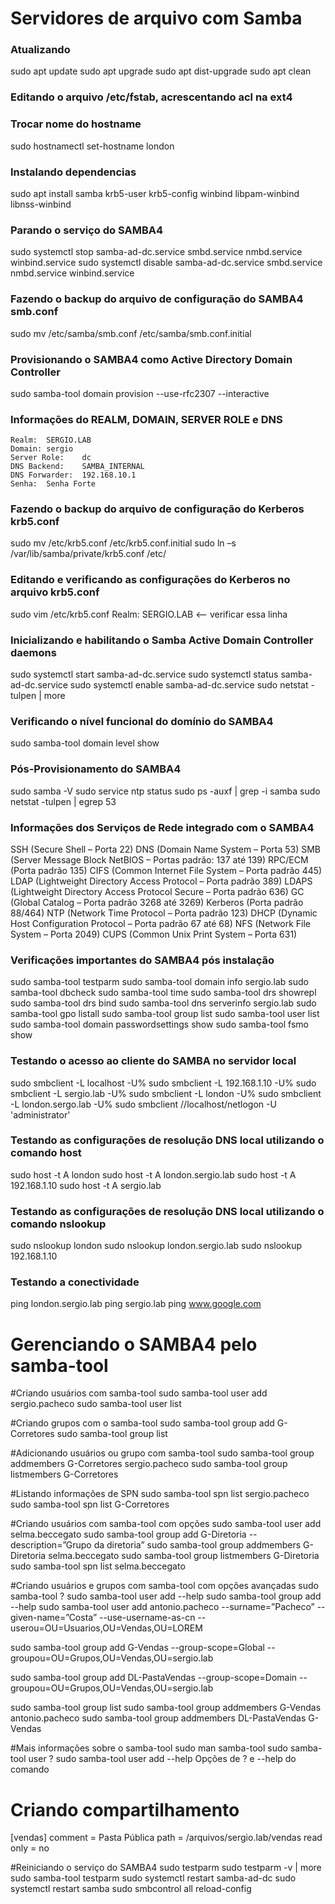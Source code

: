 # Servidores de arquivo com Samba

### Atualizando  
sudo apt update 
sudo apt upgrade
sudo apt dist-upgrade
sudo apt clean

### Editando o arquivo /etc/fstab, acrescentando **acl** na ext4

### Trocar nome do hostname 
sudo hostnamectl set-hostname london 

### Instalando dependencias 

sudo apt install samba krb5-user krb5-config winbind libpam-winbind libnss-winbind

### Parando o serviço do SAMBA4
sudo systemctl stop samba-ad-dc.service smbd.service nmbd.service winbind.service
sudo systemctl disable samba-ad-dc.service smbd.service nmbd.service winbind.service

### Fazendo o backup do arquivo de configuração do SAMBA4 smb.conf
sudo mv /etc/samba/smb.conf /etc/samba/smb.conf.initial

### Provisionando o SAMBA4 como Active Directory Domain Controller
sudo samba-tool domain provision --use-rfc2307 --interactive

### Informações do REALM, DOMAIN, SERVER ROLE e DNS
``` 
Realm:	SERGIO.LAB
Domain:	sergio
Server Role:	dc
DNS Backend:	SAMBA_INTERNAL
DNS Forwarder:	192.168.10.1
Senha:	Senha Forte
``` 

### Fazendo o backup do arquivo de configuração do Kerberos krb5.conf
sudo mv /etc/krb5.conf /etc/krb5.conf.initial
sudo ln –s /var/lib/samba/private/krb5.conf /etc/

### Editando e verificando as configurações do Kerberos no arquivo krb5.conf
sudo vim /etc/krb5.conf
Realm:	SERGIO.LAB <-- verificar essa linha


### Inicializando e habilitando o Samba Active Domain Controller daemons
sudo systemctl start samba-ad-dc.service
sudo systemctl status samba-ad-dc.service
sudo systemctl enable samba-ad-dc.service
sudo netstat -tulpen | more

### Verificando o nível funcional do domínio do SAMBA4
sudo samba-tool domain level show

### Pós-Provisionamento do SAMBA4
sudo samba -V
sudo service ntp status
sudo ps -auxf | grep -i samba
sudo netstat -tulpen | egrep 53

### Informações dos Serviços de Rede integrado com o SAMBA4
SSH (Secure Shell – Porta 22)
DNS (Domain Name System – Porta 53)
SMB (Server Message Block NetBIOS – Portas padrão: 137 até 139)
RPC/ECM (Porta padrão 135)
CIFS (Common Internet File System – Porta padrão 445)
LDAP (Lightweight Directory Access Protocol – Porta padrão 389)
LDAPS (Lightweight Directory Access Protocol Secure – Porta padrão 636)
GC (Global Catalog – Porta padrão 3268 até 3269)
Kerberos (Porta padrão 88/464)
NTP (Network Time Protocol – Porta padrão 123)
DHCP (Dynamic Host Configuration Protocol – Porta padrão 67 até 68)
NFS (Network File System – Porta 2049)
CUPS (Common Unix Print System – Porta 631) 

### Verificações importantes do SAMBA4 pós instalação
sudo samba-tool testparm
sudo samba-tool domain info sergio.lab
sudo samba-tool dbcheck
sudo samba-tool time
sudo samba-tool drs showrepl
sudo samba-tool drs bind
sudo samba-tool dns serverinfo sergio.lab
sudo samba-tool gpo listall
sudo samba-tool group list
sudo samba-tool user list
sudo samba-tool domain passwordsettings show
sudo samba-tool fsmo show

### Testando o acesso ao cliente do SAMBA no servidor local
sudo smbclient -L localhost -U%
sudo smbclient -L 192.168.1.10 -U%
sudo smbclient -L sergio.lab -U%
sudo smbclient -L london -U%
sudo smbclient -L london.sergo.lab -U%
sudo smbclient //localhost/netlogon -U 'administrator'

### Testando as configurações de resolução DNS local utilizando o comando host
sudo host -t A london
sudo host -t A london.sergio.lab
sudo host -t A 192.168.1.10
sudo host -t A sergio.lab

### Testando as configurações de resolução DNS local utilizando o comando nslookup
sudo nslookup london
sudo nslookup london.sergio.lab
sudo nslookup 192.168.1.10

### Testando a conectividade
ping london.sergio.lab
ping sergio.lab
ping www.google.com


# Gerenciando o SAMBA4 pelo samba-tool

#Criando usuários com samba-tool
sudo samba-tool user add sergio.pacheco
sudo samba-tool user list

#Criando grupos com o samba-tool
sudo samba-tool group add G-Corretores
sudo samba-tool group list

#Adicionando usuários ou grupo com samba-tool
sudo samba-tool group addmembers G-Corretores sergio.pacheco
sudo samba-tool group listmembers G-Corretores

#Listando informações de SPN
sudo samba-tool spn list sergio.pacheco
sudo samba-tool spn list G-Corretores

#Criando usuários com samba-tool com opções
sudo samba-tool user add selma.beccegato
sudo samba-tool group add G-Diretoria --description=”Grupo da diretoria”
sudo samba-tool group addmembers G-Diretoria selma.beccegato
sudo samba-tool group listmembers G-Diretoria
sudo samba-tool spn list selma.beccegato

#Criando usuários e grupos com samba-tool com opções avançadas
sudo samba-tool ?
sudo samba-tool user add --help
sudo samba-tool group add --help
sudo samba-tool user add antonio.pacheco --surname=”Pacheco” --given-name=”Costa” --use-username-as-cn --userou=OU=Usuarios,OU=Vendas,OU=LOREM

sudo samba-tool group add G-Vendas --group-scope=Global --groupou=OU=Grupos,OU=Vendas,OU=sergio.lab

sudo samba-tool group add DL-PastaVendas --group-scope=Domain --groupou=OU=Grupos,OU=Vendas,OU=sergio.lab

sudo samba-tool group list
sudo samba-tool group addmembers G-Vendas antonio.pacheco
sudo samba-tool group addmembers DL-PastaVendas G-Vendas

#Mais informações sobre o samba-tool
sudo man samba-tool
sudo samba-tool user ?
sudo samba-tool user add --help
Opções de ? e --help do comando


# Criando compartilhamento 

[vendas]
comment = Pasta Pública
path = /arquivos/sergio.lab/vendas
read only = no

#Reiniciando o serviço do SAMBA4
sudo testparm
sudo testparm -v | more
sudo samba-tool testparm
sudo systemctl restart samba-ad-dc
sudo systemctl restart samba 
sudo smbcontrol all reload-config



